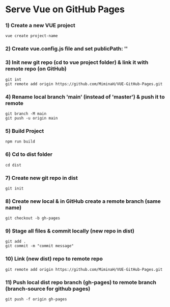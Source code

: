 # Serve Vue on GitHub Pages

### 1) Create a new VUE project
```
vue create project-name
```

### 2) Create vue.config.js file and set publicPath: '' 

### 3) Init new git repo (cd to vue project folder) & link it with remote repo (on GitHub)
```
git int
git remote add origin https://github.com/MiminaH/VUE-GitHub-Pages.git
```

### 4) Rename local branch 'main' (instead of 'master') & push it to remote
```
git branch -M main
git push -u origin main
```

### 5) Build Project
```
npm run build
```

### 6) Cd to dist folder
```
cd dist
```

### 7) Create new git repo in dist
```
git init
```

### 8) Create new local & in GitHub create a remote branch (same name)
```
git checkout -b gh-pages
```

### 9) Stage all files & commit locally (new repo in dist)
```
git add .
git commit -m "commit message"
```

### 10) Link (new dist) repo to remote repo
```
git remote add origin https://github.com/MiminaH/VUE-GitHub-Pages.git
```

### 11) Push local dist repo branch (gh-pages) to remote branch (branch-source for github pages)
```
git push -f origin gh-pages
```